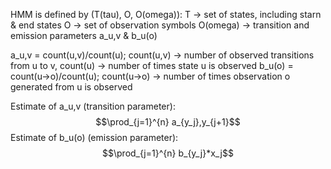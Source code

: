HMM is defined by (T(tau), O, O(omega)):
  T -> set of states, including starn & end states
  O -> set of observation symbols
  O(omega) -> transition and emission parameters a_u,v & b_u(o)

a_u,v = count(u,v)/count(u); count(u,v) -> number of observed transitions from u to v, count(u) -> number of times state u is observed
b_u(o) = count(u->o)/count(u); count(u->o) -> number of times observation o generated from u is observed

Estimate of a_u,v (transition parameter): $$\prod_{j=1}^{n} a_{y_j},y_{j+1}$$
Estimate of b_u(o) (emission parameter): $$\prod_{j=1}^{n} b_{y_j}*x_j$$
